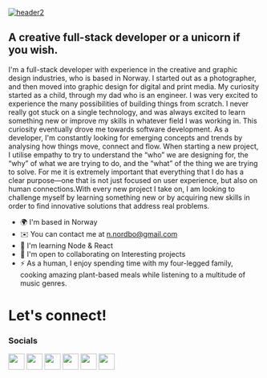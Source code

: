 <a href='https://www.ninjanordbo.dev/' target='_blank'><img src='https://i.postimg.cc/25DTrB18/header2.png' border='0' alt='header2'/></a>

A creative full-stack developer or a unicorn if you wish.
---------------------------------------------------------

I'm a full-stack developer with experience in the creative and graphic design industries, who is based in Norway. I started out as a photographer, and then moved into graphic design for digital and print media. My curiosity started as a child, through my dad who is an engineer. I was very excited to experience the many possibilities of building things from scratch. I never really got stuck on a single technology, and was always excited to learn something new or improve my skills in whatever field I was working in. This curiosity eventually drove me towards software development. As a developer, I'm constantly looking for emerging concepts and trends by analysing how things move, connect and flow. When starting a new project, I utilise empathy to try to understand the “who” we are designing for, the “why” of what we are trying to do, and the “what” of the thing we are trying to solve. For me it is extremely important that everything that I do has a clear purpose—one that is not just focused on user experience, but also on human connections.With every new project I take on, I am looking to challenge myself by learning something new or by acquiring new skills in order to find innovative solutions that address real problems.

* 🌍  I'm based in Norway
* ✉️  You can contact me at [n.nordbo@gmail.com](mailto:n.nordbo@gmail.com)
* 🧠  I'm learning Node & React
* 🤝  I'm open to collaborating on Interesting projects
* ⚡  As a human, I enjoy spending time with my four-legged family, cooking amazing plant-based meals while listening to a multitude of music genres.

Let's connect!
==========================================

### Socials

<p align="left"> <a href="https://www.behance.com/ninjanordbo" target="_blank" rel="noreferrer"><img src="https://raw.githubusercontent.com/danielcranney/readme-generator/main/public/icons/socials/behance.svg" width="32" height="32" /></a> <a href="https://discord.com/users/ninjanordbo#9090" target="_blank" rel="noreferrer"><img src="https://raw.githubusercontent.com/danielcranney/readme-generator/main/public/icons/socials/discord.svg" width="32" height="32" /></a> <a href="https://www.github.com/ninjanordbo" target="_blank" rel="noreferrer"><img src="https://raw.githubusercontent.com/danielcranney/readme-generator/main/public/icons/socials/github.svg" width="32" height="32" /></a> <a href="http://www.instagram.com/ninjanordbo" target="_blank" rel="noreferrer"><img src="https://raw.githubusercontent.com/danielcranney/readme-generator/main/public/icons/socials/instagram.svg" width="32" height="32" /></a> <a href="https://www.linkedin.com/in/ninanordbo" target="_blank" rel="noreferrer"><img src="https://raw.githubusercontent.com/danielcranney/readme-generator/main/public/icons/socials/linkedin.svg" width="32" height="32" /></a> <a href="https://www.twitter.com/ninjanordbo" target="_blank" rel="noreferrer"><img src="https://raw.githubusercontent.com/danielcranney/readme-generator/main/public/icons/socials/twitter.svg" width="32" height="32" /></a></p>
